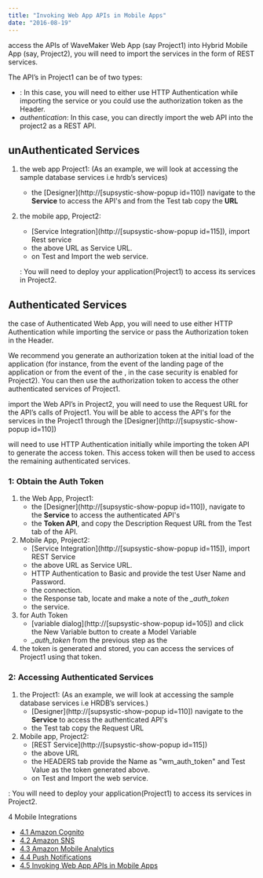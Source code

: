 ```yaml
---
title: "Invoking Web App APIs in Mobile Apps"
date: "2016-08-19"
---
```


access the APIs of WaveMaker Web App (say Project1) into Hybrid Mobile App (say, Project2), you will need to import the services in the form of REST services.

The API’s in Project1 can be of two types:

- : In this case, you will need to either use HTTP Authentication while importing the service or you could use the authorization token as the Header.
- _authentication_: In this case, you can directly import the web API into the project2 as a REST API.

## unAuthenticated Services

1. the web app Project1: (As an example, we will look at accessing the sample database services i.e hrdb’s services)
    - the [Designer](http://[supsystic-show-popup id=110]) navigate to the **Service** to access the API's and from the Test tab copy the **URL**
2. the mobile app, Project2:
    
    - [Service Integration](http://[supsystic-show-popup id=115]), import Rest service
    - the above URL as Service URL.
    - on Test and Import the web service.
    
    : You will need to deploy your application(Project1) to access its services in Project2.

## Authenticated Services

the case of Authenticated Web App, you will need to use either HTTP Authentication while importing the service or pass the Authorization token in the Header.

We recommend you generate an authorization token at the initial load of the application (for instance, from the event of the landing page of the application or from the event of the , in the case security is enabled for Project2). You can then use the authorization token to access the other authenticated services of Project1.

import the Web API’s in Project2, you will need to use the Request URL for the API’s calls of Project1. You will be able to access the API's for the services in the Project1 through the [Designer](http://[supsystic-show-popup id=110])

will need to use HTTP Authentication initially while importing the token API to generate the access token. This access token will then be used to access the remaining authenticated services.

### 1: Obtain the Auth Token

1. the Web App, Project1:
    - the [Designer](http://[supsystic-show-popup id=110]), navigate to the **Service** to access the authenticated API's
    - the **Token API**, and copy the Description Request URL from the Test tab of the API.
2. Mobile App, Project2:
    - [Service Integration](http://[supsystic-show-popup id=115]), import REST Service
    - the above URL as Service URL.
    - HTTP Authentication to Basic and provide the test User Name and Password.
    - the connection.
    - the Response tab, locate and make a note of the _\_auth\_token_
    - the service.
3. for Auth Token
    - [variable dialog](http://[supsystic-show-popup id=105]) and click the New Variable button to create a Model Variable
    - _\_auth\_token_ from the previous step as the
4. the token is generated and stored, you can access the services of Project1 using that token.

### 2: Accessing Authenticated Services

1. the Project1: (As an example, we will look at accessing the sample database services i.e HRDB’s services.)
    - [Designer](http://[supsystic-show-popup id=110]) navigate to the **Service** to access the authenticated API's
    - the Test tab copy the Request URL
2. Mobile app, Project2:
    - [REST Service](http://[supsystic-show-popup id=115])
    - the above URL
    - the HEADERS tab provide the Name as "wm\_auth\_token" and Test Value as the token generated above.
    - on Test and Import the web service.

: You will need to deploy your application(Project1) to access its services in Project2.

4 Mobile Integrations

- [4.1 Amazon Cognito](/learn/hybrid-mobile/mobile-integrations/)
- [4.2 Amazon SNS](/learn/hybrid-mobile/mobile-integrations-amazon-sns/)
- [4.3 Amazon Mobile Analytics](/learn/hybrid-mobile/mobile-integrations-amazon-mobile-analytics/)
- [4.4 Push Notifications](/learn/hybrid-mobile/use-push-notification-wm-mobile-app/)
- [4.5 Invoking Web App APIs in Mobile Apps](#)
